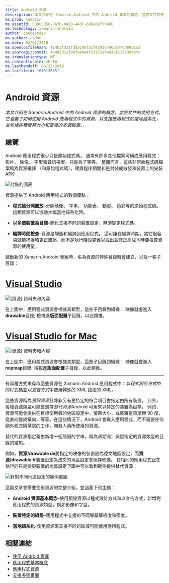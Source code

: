 ```yaml
---
title: Android 資源
description: 本文介紹在 Xamarin.Android 中的 Android 資源的概念，並將文件的使用方式。 它涵蓋了如何使用 Android 應用程式中的資源，以支援應用程式的當地語系化，並包括各種螢幕大小和密度的多個裝置。
ms.prod: xamarin
ms.assetid: C0DCC856-FA36-04CD-443F-68D26075649E
ms.technology: xamarin-android
author: conceptdev
ms.author: crdun
ms.date: 02/01/2018
ms.openlocfilehash: f14b3fd31fdda200f51f429367465677d389b1ca
ms.sourcegitcommit: 4b402d1c508fa84e4fc3171a6e43b811323948fc
ms.translationtype: MT
ms.contentlocale: zh-TW
ms.lasthandoff: 04/23/2019
ms.locfileid: "61013665"
---
```

# <a name="android-resources"></a>Android 資源

_本文介紹在 Xamarin.Android 中的 Android 資源的概念，並將文件的使用方式。它涵蓋了如何使用 Android 應用程式中的資源，以支援應用程式的當地語系化，並包括各種螢幕大小和密度的多個裝置。_


## <a name="overview"></a>總覽

Android 應用程式很少只是原始程式碼。 通常有許多其他檔案可構成應用程式： 影片、 映像、 字型和音訊檔案，只是為了等等。 整體而言，這些非原始程式碼檔案稱為資源編譯 （和原始程式碼），建置程序期間和是封裝成散發和裝置上的安裝 APK:

![封裝的圖表](images/packaging-diagram.png)

資源提供了 Android 應用程式的數個優點：

-  **程式碼分開置放**&ndash;分開映像、 字串、 功能表、 動畫、 色彩等的原始程式碼。這類資源可以協助大幅當地語系化時。

-  **以多個裝置為目標**&ndash;簡化支援不同的裝置設定，無須變更程式碼。

-  **編譯時間檢查**&ndash;資源是靜態和編譯到應用程式。 這可讓在編譯時期，當它很容易就能捕捉和更正錯誤，而不是執行階段更難以找出並修正高成本時要檢查資源的使用量。

啟動新的 Xamarin.Android 專案時，名為資源的特殊目錄時會建立，以及一些子目錄：

# <a name="visual-studiotabwindows"></a>[Visual Studio](#tab/windows)

![[資源] 資料夾和內容](images/resources-folder-vs.png)

在上圖中，應用程式資源會根據其類型，這些子目錄到組織： 映像就會進入**drawable**目錄; 檢視進**版面配置**子目錄，以此類推。
 
# <a name="visual-studio-for-mactabmacos"></a>[Visual Studio for Mac](#tab/macos)

![[資源] 資料夾和內容](images/resources-folder-xs.png)

在上圖中，應用程式資源會根據其類型，這些子目錄到組織： 映像就會進入**mipmap**目錄; 檢視進**版面配置**子目錄，以此類推。
 
-----

有兩種方式來存取這些資源在 Xamarin.Android 應用程式中：*以程式設計方式*中的程式碼並*以宣告方式*中使用特殊的 XML 語法的 XML。

這些資源稱為*預設資源*且除非另有更特定的符合項目會指定由所有裝置。 此外，每種資源類型可能會選擇*替代資源*Android 可用來以特定的裝置為目標。 例如，資源可能會提供在目標使用者的地區設定中，螢幕大小，或裝置是否旋轉 90 度，從直向變成橫向，等等。在這些情況下，Android 會載入應用程式，而不需要任何額外程式碼撰寫的工作，開發人員所使用的資源。

替代的資源指定藉由新增一個簡短的字串，稱為*限定詞*，保留指定的資源類型的目錄的結尾。

例如，**資源/drawable de**將指定的映像的裝置設為德文地區設定，而**資源/drawable fr**裝置設定為法文的地區設定會保存映像。 在相同的應用程式正在執行的只是變更裝置的地區設定下圖中可以看到範例提供替代資源：

![針對不同地區設定的範例畫面](images/localized-screenshots.png)

這篇文章會需要使用資源的完整介紹，並涵蓋下列主題：

-  **Android 資源基本概念**&ndash;使用預設資源以程式設計方式和以宣告方式，新增對應用程式的資源類型，例如影像和字型。

-  **裝置特定的組態**&ndash;應用程式中支援的不同螢幕解析度和密度。

-  **當地語系化**&ndash;使用資源來支援不同的區域可能使用應用程式。


## <a name="related-links"></a>相關連結

- [使用 Android 資產](~/android/app-fundamentals/resources-in-android/android-assets.md)
- [應用程式基本概念](https://developer.android.com/guide/topics/fundamentals.html)
- [應用程式資源](https://developer.android.com/guide/topics/resources/index.html)
- [支援多個畫面](https://developer.android.com/guide/practices/screens_support.html)
